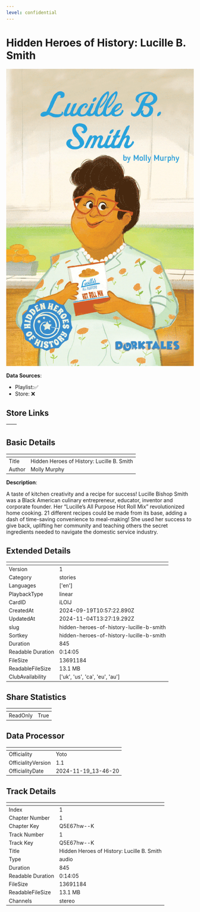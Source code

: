 ```yaml
---
level: confidential
---
```

# Hidden Heroes of History: Lucille B. Smith

![card_[iLOIJ].png](../../img/cards/card_[iLOIJ].png)

**Data Sources**: 

- Playlist:✅
- Store: ❌


## Store Links

| <!-- --> | <!-- --> |
| - | - |


## Basic Details

| <!-- --> | <!-- --> |
| - | - |
| Title | Hidden Heroes of History: Lucille B. Smith |
| Author | Molly Murphy |

**Description**:

A taste of kitchen creativity and a recipe for success! Lucille Bishop Smith was a Black American culinary entrepreneur, educator, inventor and corporate founder. Her “Lucille’s All Purpose Hot Roll Mix” revolutionized home cooking. 21 different recipes could be made from its base, adding a dash of time-saving convenience to meal-making! She used her success to give back, uplifting her community and teaching others the secret ingredients needed to navigate the domestic service industry.


## Extended Details

| <!-- --> | <!-- --> |
| - | - |
| Version | 1 |
| Category | stories |
| Languages | ['en'] |
| PlaybackType | linear |
| CardID | iLOIJ |
| CreatedAt | 2024-09-19T10:57:22.890Z |
| UpdatedAt | 2024-11-04T13:27:19.292Z |
| slug | hidden-heroes-of-history-lucille-b-smith |
| Sortkey | hidden-heroes-of-history-lucille-b-smith |
| Duration | 845 |
| Readable Duration | 0:14:05 |
| FileSize | 13691184 |
| ReadableFileSize | 13.1 MB |
| ClubAvailability | ['uk', 'us', 'ca', 'eu', 'au'] |


## Share Statistics

| <!-- --> | <!-- --> |
| - | - |
| ReadOnly | True |


## Data Processor

| <!-- --> | <!-- --> |
| - | - |
| Officiality | Yoto
| OfficialityVersion | 1.1
| OfficialityDate | 2024-11-19_13-46-20


## Track Details

| <!-- --> | <!-- --> |
| - | - |
| Index | 1 |
| Chapter Number | 1 |
| Chapter Key | Q5E67hw--K |
| Track Number | 1 |
| Track Key | Q5E67hw--K |
| Title | Hidden Heroes of History: Lucille B. Smith |
| Type | audio |
| Duration | 845 |
| Readable Duration | 0:14:05 |
| FileSize | 13691184 |
| ReadableFileSize | 13.1 MB |
| Channels | stereo |

